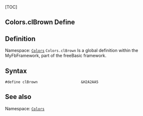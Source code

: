 [TOC]
## Colors.clBrown Define

## Definition
Namespace: [`Colors`](Colors.md)
`Colors.clBrown` Is a global definition within the MyFbFramework, part of the freeBasic framework.
## Syntax

```freeBasic
#define clBrown                    &H2A2AA5
```

## See also
Namespace: [`Colors`](Colors.md)
